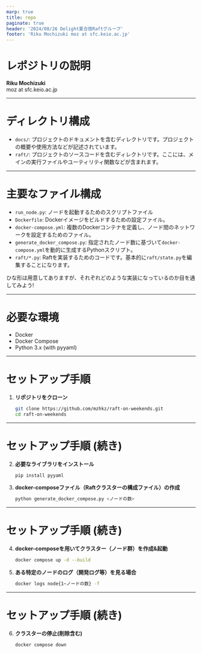 ```yaml
---
marp: true
title: repo
paginate: true
header: '2024/08/26 Delight夏合宿Raftグループ'
footer: 'Riku Mochizuki moz at sfc.keio.ac.jp'
---
```


# レポジトリの説明 

**Riku Mochizuki**  
moz at sfc.keio.ac.jp

---

# ディレクトリ構成

- `docs/`: プロジェクトのドキュメントを含むディレクトリです。プロジェクトの概要や使用方法などが記述されています。
- `raft/`: プロジェクトのソースコードを含むディレクトリです。ここには、メインの実行ファイルやユーティリティ関数などが含まれます。

---

# 主要なファイル構成

- `run_node.py`: ノードを起動するためのスクリプトファイル
- `Dockerfile`: Dockerイメージをビルドするための設定ファイル。
- `docker-compose.yml`: 複数のDockerコンテナを定義し、ノード間のネットワークを設定するためのファイル。
- `generate_docker_compose.py`: 指定されたノード数に基づいて`docker-compose.yml`を動的に生成するPythonスクリプト。
- `raft/*.py`: Raftを実装するためのコードです。基本的に`raft/state.py`を編集することになります。

ひな形は用意してありますが、それぞれどのような実装になっているのか目を通してみよう!

---

# 必要な環境

- Docker
- Docker Compose
- Python 3.x (with pyyaml)

---

# セットアップ手順

1. **リポジトリをクローン**

   ```bash
   git clone https://github.com/mzhkz/raft-on-weekends.git
   cd raft-on-weekends
   ```

---

# セットアップ手順 (続き)

2. **必要なライブラリをインストール**

   ```bash
   pip install pyyaml
   ```

3. **docker-composeファイル（Raftクラスターの構成ファイル）の作成**

   ```bash
   python generate_docker_compose.py <ノードの数>
   ```

---

# セットアップ手順 (続き)

4. **docker-composeを用いてクラスター（ノード群）を作成&起動**

   ```bash
   docker compose up -d --build
   ```

5. **ある特定のノードのログ（開発ログ等）を見る場合**

   ```bash
   docker logs node{1~ノードの数} -f
   ```

---

# セットアップ手順 (続き)

6. **クラスターの停止(削除含む)**

   ```bash
   docker compose down
   ```
